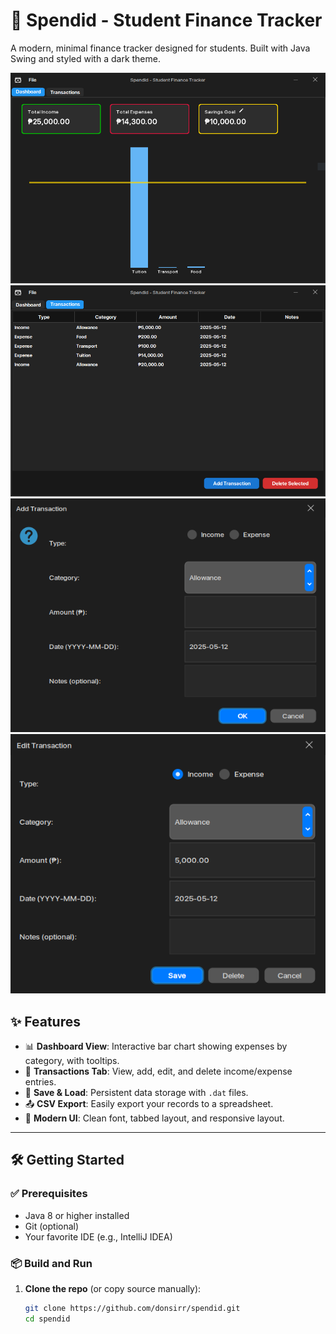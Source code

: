 # 💸 Spendid - Student Finance Tracker

A modern, minimal finance tracker designed for students. Built with Java Swing and styled with a dark theme.

![screenshot](https://github.com/donsirr/spendid/blob/main/assets/screenshot1.PNG)
![screenshot](https://github.com/donsirr/spendid/blob/main/assets/screenshot2.PNG)
![screenshot](https://github.com/donsirr/spendid/blob/main/assets/screenshot3.PNG)
![screenshot](https://github.com/donsirr/spendid/blob/main/assets/screenshot4.PNG)

## ✨ Features

- 📊 **Dashboard View**: Interactive bar chart showing expenses by category, with tooltips.
- 🧾 **Transactions Tab**: View, add, edit, and delete income/expense entries.
- 💾 **Save & Load**: Persistent data storage with `.dat` files.
- 📤 **CSV Export**: Easily export your records to a spreadsheet.
- 🎯 **Modern UI**: Clean font, tabbed layout, and responsive layout.

---

## 🛠️ Getting Started

### ✅ Prerequisites
- Java 8 or higher installed
- Git (optional)
- Your favorite IDE (e.g., IntelliJ IDEA)

### 📦 Build and Run

1. **Clone the repo** (or copy source manually):
   ```bash
   git clone https://github.com/donsirr/spendid.git
   cd spendid